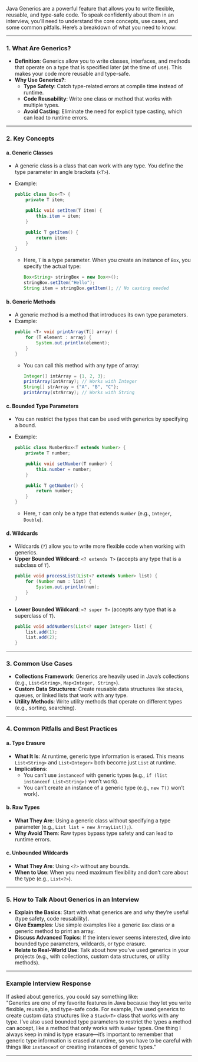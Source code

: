 Java Generics are a powerful feature that allows you to write flexible, reusable, and type-safe code. To speak confidently about them in an interview, you’ll need to understand the core concepts, use cases, and some common pitfalls. Here’s a breakdown of what you need to know:

---

### **1. What Are Generics?**

- **Definition**: Generics allow you to write classes, interfaces, and methods that operate on a type that is specified later (at the time of use). This makes your code more reusable and type-safe.
- **Why Use Generics?**:
  - **Type Safety**: Catch type-related errors at compile time instead of runtime.
  - **Code Reusability**: Write one class or method that works with multiple types.
  - **Avoid Casting**: Eliminate the need for explicit type casting, which can lead to runtime errors.

---

### **2. Key Concepts**

#### **a. Generic Classes**

- A generic class is a class that can work with any type. You define the type parameter in angle brackets (`<T>`).
- Example:

  ```java
  public class Box<T> {
      private T item;

      public void setItem(T item) {
          this.item = item;
      }

      public T getItem() {
          return item;
      }
  }
  ```

  - Here, `T` is a type parameter. When you create an instance of `Box`, you specify the actual type:
    ```java
    Box<String> stringBox = new Box<>();
    stringBox.setItem("Hello");
    String item = stringBox.getItem(); // No casting needed
    ```

#### **b. Generic Methods**

- A generic method is a method that introduces its own type parameters.
- Example:
  ```java
  public <T> void printArray(T[] array) {
      for (T element : array) {
          System.out.println(element);
      }
  }
  ```
  - You can call this method with any type of array:
    ```java
    Integer[] intArray = {1, 2, 3};
    printArray(intArray); // Works with Integer
    String[] strArray = {"A", "B", "C"};
    printArray(strArray); // Works with String
    ```

#### **c. Bounded Type Parameters**

- You can restrict the types that can be used with generics by specifying a bound.
- Example:

  ```java
  public class NumberBox<T extends Number> {
      private T number;

      public void setNumber(T number) {
          this.number = number;
      }

      public T getNumber() {
          return number;
      }
  }
  ```

  - Here, `T` can only be a type that extends `Number` (e.g., `Integer`, `Double`).

#### **d. Wildcards**

- Wildcards (`?`) allow you to write more flexible code when working with generics.
- **Upper Bounded Wildcard**: `<? extends T>` (accepts any type that is a subclass of `T`).
  ```java
  public void processList(List<? extends Number> list) {
      for (Number num : list) {
          System.out.println(num);
      }
  }
  ```
- **Lower Bounded Wildcard**: `<? super T>` (accepts any type that is a superclass of `T`).
  ```java
  public void addNumbers(List<? super Integer> list) {
      list.add(1);
      list.add(2);
  }
  ```

---

### **3. Common Use Cases**

- **Collections Framework**: Generics are heavily used in Java’s collections (e.g., `List<String>`, `Map<Integer, String>`).
- **Custom Data Structures**: Create reusable data structures like stacks, queues, or linked lists that work with any type.
- **Utility Methods**: Write utility methods that operate on different types (e.g., sorting, searching).

---

### **4. Common Pitfalls and Best Practices**

#### **a. Type Erasure**

- **What It Is**: At runtime, generic type information is erased. This means `List<String>` and `List<Integer>` both become just `List` at runtime.
- **Implications**:
  - You can’t use `instanceof` with generic types (e.g., `if (list instanceof List<String>)` won’t work).
  - You can’t create an instance of a generic type (e.g., `new T()` won’t work).

#### **b. Raw Types**

- **What They Are**: Using a generic class without specifying a type parameter (e.g., `List list = new ArrayList();`).
- **Why Avoid Them**: Raw types bypass type safety and can lead to runtime errors.

#### **c. Unbounded Wildcards**

- **What They Are**: Using `<?>` without any bounds.
- **When to Use**: When you need maximum flexibility and don’t care about the type (e.g., `List<?>`).

---

### **5. How to Talk About Generics in an Interview**

- **Explain the Basics**: Start with what generics are and why they’re useful (type safety, code reusability).
- **Give Examples**: Use simple examples like a generic `Box` class or a generic method to print an array.
- **Discuss Advanced Topics**: If the interviewer seems interested, dive into bounded type parameters, wildcards, or type erasure.
- **Relate to Real-World Use**: Talk about how you’ve used generics in your projects (e.g., with collections, custom data structures, or utility methods).

---

### **Example Interview Response**

If asked about generics, you could say something like:  
"Generics are one of my favorite features in Java because they let you write flexible, reusable, and type-safe code. For example, I’ve used generics to create custom data structures like a `Stack<T>` class that works with any type. I’ve also used bounded type parameters to restrict the types a method can accept, like a method that only works with `Number` types. One thing I always keep in mind is type erasure—it’s important to remember that generic type information is erased at runtime, so you have to be careful with things like `instanceof` or creating instances of generic types."

---

